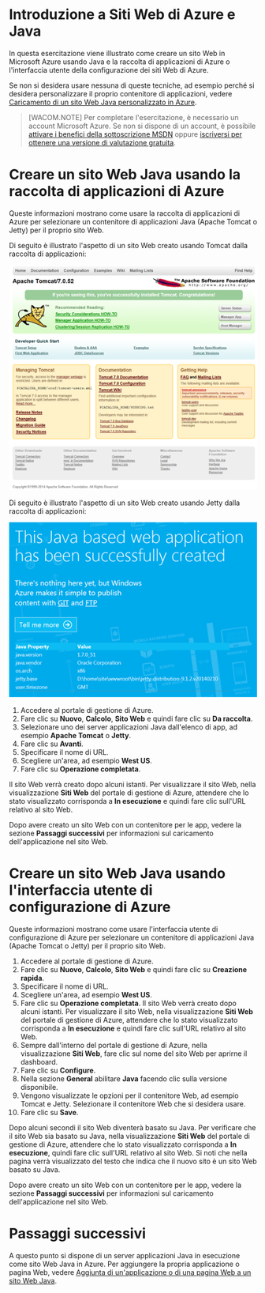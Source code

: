 <properties linkid="develop-java-tutorials-web-site-get-started" urlDisplayName="Get started with Azure" pageTitle="Get started with Microsoft Azure Websites using Java" metaKeywords="" description="This tutorial shows you how to deploy a Java website to Microsoft Azure." metaCanonical="" services="web-sites" documentationCenter="Java" title="Get started with Azure and Java" videoId="" scriptId="" authors="robmcm" solutions="" manager="wpickett" editor="mollybos" />

<tags ms.service="web-sites" ms.workload="web" ms.tgt_pltfrm="na" ms.devlang="Java" ms.topic="article" ms.date="01/01/1900" ms.author="robmcm"></tags>

# Introduzione a Siti Web di Azure e Java

In questa esercitazione viene illustrato come creare un sito Web in Microsoft Azure usando Java e la raccolta di applicazioni di Azure o l'interfaccia utente della configurazione dei siti Web di Azure.

Se non si desidera usare nessuna di queste tecniche, ad esempio perché si desidera personalizzare il proprio contenitore di applicazioni, vedere [Caricamento di un sito Web Java personalizzato in Azure][Caricamento di un sito Web Java personalizzato in Azure].

> [WACOM.NOTE] Per completare l'esercitazione, è necessario un account Microsoft Azure. Se non si dispone di un account, è possibile [attivare i benefici della sottoscrizione MSDN][attivare i benefici della sottoscrizione MSDN] oppure [iscriversi per ottenere una versione di valutazione gratuita][iscriversi per ottenere una versione di valutazione gratuita].

# Creare un sito Web Java usando la raccolta di applicazioni di Azure

Queste informazioni mostrano come usare la raccolta di applicazioni di Azure per selezionare un contenitore di applicazioni Java (Apache Tomcat o Jetty) per il proprio sito Web.

Di seguito è illustrato l'aspetto di un sito Web creato usando Tomcat dalla raccolta di applicazioni:

![Sito Web che usa Apache Tomcat][Sito Web che usa Apache Tomcat]

Di seguito è illustrato l'aspetto di un sito Web creato usando Jetty dalla raccolta di applicazioni:

![Sito Web che usa Jetty][Sito Web che usa Jetty]

1.  Accedere al portale di gestione di Azure.
2.  Fare clic su **Nuovo**, **Calcolo**, **Sito Web** e quindi fare clic su **Da raccolta**.
3.  Selezionare uno dei server applicazioni Java dall'elenco di app, ad esempio **Apache Tomcat** o **Jetty**.
4.  Fare clic su **Avanti**.
5.  Specificare il nome di URL.
6.  Scegliere un'area, ad esempio **West US**.
7.  Fare clic su **Operazione completata**.

Il sito Web verrà creato dopo alcuni istanti. Per visualizzare il sito Web, nella visualizzazione **Siti Web** del portale di gestione di Azure, attendere che lo stato visualizzato corrisponda a **In esecuzione** e quindi fare clic sull'URL relativo al sito Web.

Dopo avere creato un sito Web con un contenitore per le app, vedere la sezione **Passaggi successivi** per informazioni sul caricamento dell'applicazione nel sito Web.

# Creare un sito Web Java usando l'interfaccia utente di configurazione di Azure

Queste informazioni mostrano come usare l'interfaccia utente di configurazione di Azure per selezionare un contenitore di applicazioni Java (Apache Tomcat o Jetty) per il proprio sito Web.

1.  Accedere al portale di gestione di Azure.
2.  Fare clic su **Nuovo**, **Calcolo**, **Sito Web** e quindi fare clic su **Creazione rapida**.
3.  Specificare il nome di URL.
4.  Scegliere un'area, ad esempio **West US**.
5.  Fare clic su **Operazione completata**. Il sito Web verrà creato dopo alcuni istanti. Per visualizzare il sito Web, nella visualizzazione **Siti Web** del portale di gestione di Azure, attendere che lo stato visualizzato corrisponda a **In esecuzione** e quindi fare clic sull'URL relativo al sito Web.
6.  Sempre dall'interno del portale di gestione di Azure, nella visualizzazione **Siti Web**, fare clic sul nome del sito Web per aprirne il
    dashboard.
7.  Fare clic su **Configure**.
8.  Nella sezione **General** abilitare **Java** facendo clic sulla versione disponibile.
9.  Vengono visualizzate le opzioni per il contenitore Web, ad esempio Tomcat e Jetty. Selezionare il contenitore Web che si desidera usare.
10. Fare clic su **Save**.

Dopo alcuni secondi il sito Web diventerà basato su Java. Per verificare che il sito Web sia basato su Java, nella visualizzazione **Siti Web** del portale di gestione di Azure, attendere che lo stato visualizzato corrisponda a **In esecuzione**, quindi fare clic sull'URL relativo al sito Web. Si noti che nella pagina verrà visualizzato del testo che indica che il nuovo sito è un sito Web basato su Java.

Dopo avere creato un sito Web con un contenitore per le app, vedere la sezione **Passaggi successivi** per informazioni sul caricamento dell'applicazione nel sito Web.

# Passaggi successivi

A questo punto si dispone di un server applicazioni Java in esecuzione come sito Web Java in Azure. Per aggiungere la propria applicazione o pagina Web, vedere [Aggiunta di un'applicazione o di una pagina Web a un sito Web Java][Aggiunta di un'applicazione o di una pagina Web a un sito Web Java].

  [Caricamento di un sito Web Java personalizzato in Azure]: ../web-sites-java-custom-upload
  [attivare i benefici della sottoscrizione MSDN]: /it-it/pricing/member-offers/msdn-benefits-details/?WT.mc_id=A261C142F
  [iscriversi per ottenere una versione di valutazione gratuita]: /it-it/pricing/free-trial/?WT.mc_id=A261C142F
  [Sito Web che usa Apache Tomcat]: ./media/web-sites-java-get-started/tomcat.png
  [Sito Web che usa Jetty]: ./media/web-sites-java-get-started/jetty.png
  [Aggiunta di un'applicazione o di una pagina Web a un sito Web Java]: ../web-sites-java-add-app
